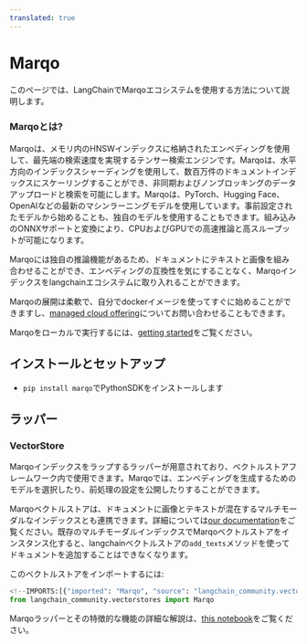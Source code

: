 ```yaml
---
translated: true
---
```


# Marqo

このページでは、LangChainでMarqoエコシステムを使用する方法について説明します。

### **Marqoとは?**

Marqoは、メモリ内のHNSWインデックスに格納されたエンベディングを使用して、最先端の検索速度を実現するテンサー検索エンジンです。Marqoは、水平方向のインデックスシャーディングを使用して、数百万件のドキュメントインデックスにスケーリングすることができ、非同期およびノンブロッキングのデータアップロードと検索を可能にします。Marqoは、PyTorch、Hugging Face、OpenAIなどの最新のマシンラーニングモデルを使用しています。事前設定されたモデルから始めることも、独自のモデルを使用することもできます。組み込みのONNXサポートと変換により、CPUおよびGPUでの高速推論と高スループットが可能になります。

Marqoには独自の推論機能があるため、ドキュメントにテキストと画像を組み合わせることができ、エンベディングの互換性を気にすることなく、Marqoインデックスをlangchainエコシステムに取り入れることができます。

Marqoの展開は柔軟で、自分でdockerイメージを使ってすぐに始めることができますし、[managed cloud offering](https://www.marqo.ai/pricing)についてお問い合わせることもできます。

Marqoをローカルで実行するには、[getting started](https://docs.marqo.ai/latest/)をご覧ください。

## インストールとセットアップ

- `pip install marqo`でPythonSDKをインストールします

## ラッパー

### VectorStore

Marqoインデックスをラップするラッパーが用意されており、ベクトルストアフレームワーク内で使用できます。Marqoでは、エンベディングを生成するためのモデルを選択したり、前処理の設定を公開したりすることができます。

Marqoベクトルストアは、ドキュメントに画像とテキストが混在するマルチモーダルなインデックスとも連携できます。詳細については[our documentation](https://docs.marqo.ai/latest/#multi-modal-and-cross-modal-search)をご覧ください。既存のマルチモーダルインデックスでMarqoベクトルストアをインスタンス化すると、langchainベクトルストアの`add_texts`メソッドを使ってドキュメントを追加することはできなくなります。

このベクトルストアをインポートするには:

```python
<!--IMPORTS:[{"imported": "Marqo", "source": "langchain_community.vectorstores", "docs": "https://api.python.langchain.com/en/latest/vectorstores/langchain_community.vectorstores.marqo.Marqo.html", "title": "Marqo"}]-->
from langchain_community.vectorstores import Marqo
```

Marqoラッパーとその特徴的な機能の詳細な解説は、[this notebook](/docs/integrations/vectorstores/marqo)をご覧ください。
